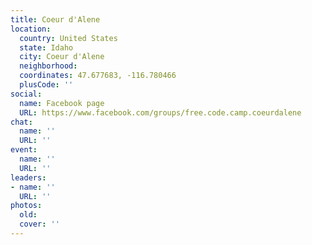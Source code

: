 ```yaml
---
title: Coeur d'Alene
location:
  country: United States
  state: Idaho
  city: Coeur d'Alene
  neighborhood: 
  coordinates: 47.677683, -116.780466
  plusCode: ''
social:
  name: Facebook page
  URL: https://www.facebook.com/groups/free.code.camp.coeurdalene
chat:
  name: ''
  URL: ''
event:
  name: ''
  URL: ''
leaders:
- name: ''
  URL: ''
photos:
  old: 
  cover: ''
---
```

